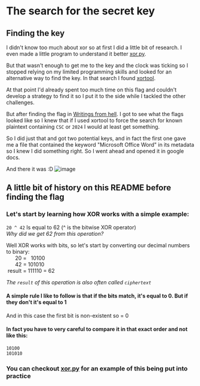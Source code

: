 # The search for the secret key

## Finding the key

I didn't know too much about xor so at first I did a little bit of research.
I even made a little program to understand it better [xor.py](https://github.com/pindjouf/cyber_summer_school_application/blob/main/01%20-%20key%20size%20does%20not%20matter/xor.py).

But that wasn't enough to get me to the key and the clock was ticking so I stopped relying on my limited programming skills and looked for an alternative way to find the key. In that search I found [xortool](https://github.com/hellman/xortool).

At that point I'd already spent too much time on this flag and couldn't develop a strategy to find it so I put it to the side while I tackled the other challenges.

But after finding the flag in [Writings from hell](https://github.com/pindjouf/cyber_summer_school_application/tree/main/07%20-%20Writings%20from%20Hell_1). I got to see what the flags looked like so I knew that if I used xortool to force the search for known plaintext containing `CSC` or `2024` I would at least get something.

So I did just that and got two potential keys, and in fact the first one gave me a file that contained the keyword "Microsoft Office Word" in its metadata so I knew I did something right. So I went ahead and opened it in google docs.

And there it was :D
![image](./assets/20240622_15h32m44s_grim.png)

## A little bit of history on this README before finding the flag

### Let's start by learning how XOR works with a simple example:

`20 ^ 42` Is equal to 62 (^ is the bitwise XOR operator) \
*Why did we get 62 from this operation?*

Well XOR works with bits, so let's start by converting our decimal numbers to binary: \
&nbsp;&nbsp;&nbsp;&nbsp;&nbsp;&nbsp;20 = &nbsp;&nbsp;10100 \
&nbsp;&nbsp;&nbsp;&nbsp;&nbsp;&nbsp;42 = 101010 \
&nbsp;result = 111110 = 62

*The `result` of this operation is also often called `ciphertext`*

#### A simple rule I like to follow is that if the bits match, it's equal to 0. But if they don't it's equal to 1

And in this case the first bit is non-existent so = 0

#### In fact you have to very careful to compare it in that exact order and not like this:
    10100
    101010

### You can checkout [xor.py](https://github.com/pindjouf/cyber_summer_school_application/blob/main/01%20-%20key%20size%20does%20not%20matter/xor.py) for an example of this being put into practice
